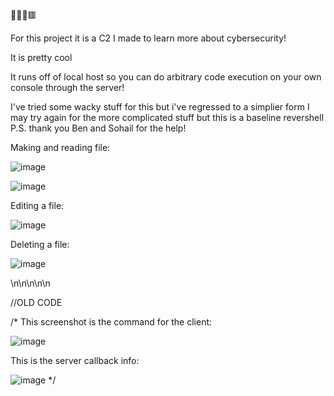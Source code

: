 👀🧖‍♂️🟥

For this project it is a C2 I made to learn more about cybersecurity!

It is pretty cool

It runs off of local host so you can do arbitrary code execution on your own console through the server!

I've tried some wacky stuff for this but i've regressed to a simplier form
I may try again for the more complicated stuff but this is a baseline revershell
P.S. thank you Ben and Sohail for the help!

Making and reading file:

![image](https://user-images.githubusercontent.com/112667412/202953771-47a8b4a5-08b7-4d49-871e-eacebdb02f63.png)

![image](https://user-images.githubusercontent.com/112667412/202953910-8f0e9ad1-719e-4b7e-87d5-a5fbc5911451.png)

Editing a file:

![image](https://user-images.githubusercontent.com/112667412/202954595-c2c2eeda-9264-4b83-b5aa-a4c126a0638c.png)

Deleting a file:

![image](https://user-images.githubusercontent.com/112667412/202954689-3bf32156-c58f-4cdf-833f-7001898f1866.png)

\n\n\n\n\n

//OLD CODE

/*
This screenshot is the command for the client:

![image](https://user-images.githubusercontent.com/112667412/201792122-b0d0b166-e678-457d-9273-b99a3624a014.png)


This is the server callback info:

![image](https://user-images.githubusercontent.com/112667412/201791680-bd1b6caf-03fd-4fa5-ad4d-d900f62cb9a9.png)
*/

